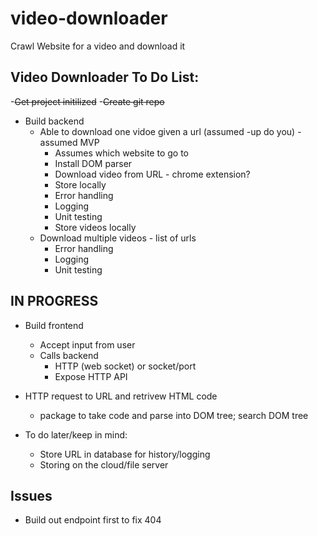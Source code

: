 # video-downloader
Crawl Website for a video and download it

## Video Downloader To Do List:
-~~Get project initilized~~
-~~Create git repo~~
- Build backend
  - Able to download one vidoe given a url (assumed -up do you) - assumed MVP
    - Assumes which website to go to
	- Install DOM parser
	- Download video from  URL - chrome extension? 
	- Store locally
    - Error handling
    - Logging
    - Unit testing
    - Store videos locally
  - Download multiple videos - list of urls
    - Error handling
    - Logging
    - Unit testing


## IN PROGRESS
- Build frontend
  - Accept input from user
  - Calls backend
    - HTTP (web socket) or socket/port
    - Expose HTTP API

- HTTP request to URL and retrivew HTML code
  - package to take code and parse into DOM tree; search DOM tree

- To do later/keep in mind:
  - Store URL in database for history/logging
  - Storing on the cloud/file server

## Issues
- Build out endpoint first to fix 404

